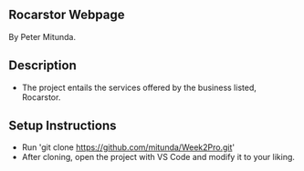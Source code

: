 ## Rocarstor Webpage
 By Peter Mitunda.
## Description
- The project entails the services offered by the business listed, Rocarstor.
## Setup Instructions
- Run 'git clone https://github.com/mitunda/Week2Pro.git'
- After cloning, open the project with VS Code and modify it to your liking.
## 